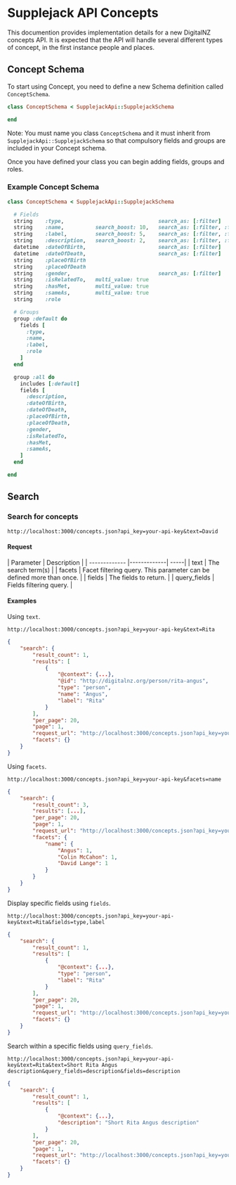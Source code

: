 # Supplejack API Concepts #

This documention provides implementation details for a new DigitalNZ concepts API. It is expected that the API will handle several different types of concept, in the first instance people and places.

## Concept Schema ##

To start using Concept, you need to define a new Schema definition called `ConceptSchema`.

```ruby
class ConceptSchema < SupplejackApi::SupplejackSchema

end
```

Note: You must name you class `ConceptSchema` and it must inherit from `SupplejackApi::SupplejackSchema` so that compulsory fields and groups are included in your Concept schema.

Once you have defined your class you can begin adding fields, groups and roles.

### Example Concept Schema ###

```ruby
class ConceptSchema < SupplejackApi::SupplejackSchema

  # Fields
  string    :type,                              search_as: [:filter]
  string    :name,          search_boost: 10,   search_as: [:filter, :fulltext]
  string    :label,         search_boost: 5,    search_as: [:filter, :fulltext]
  string    :description,   search_boost: 2,    search_as: [:filter, :fulltext]
  datetime  :dateOfBirth,                       search_as: [:filter]
  datetime  :dateOfDeath,                       search_as: [:filter]
  string    :placeOfBirth
  string    :placeOfDeath
  string    :gender,                            search_as: [:filter]
  string    :isRelatedTo,   multi_value: true
  string    :hasMet,        multi_value: true
  string    :sameAs,        multi_value: true
  string    :role

  # Groups
  group :default do
    fields [
      :type,
      :name,
      :label,
      :role
    ]
  end

  group :all do
    includes [:default]
    fields [
      :description,
      :dateOfBirth,
      :dateOfDeath,
      :placeOfBirth,
      :placeOfDeath,
      :gender,
      :isRelatedTo,
      :hasMet,
      :sameAs,
    ]
  end

end
```

## Search ##

### Search for concepts ###
`http://localhost:3000/concepts.json?api_key=your-api-key&text=David`

#### Request ####

| Parameter        | Description           |
| ------------- |-------------| -----|
| text          | The search term(s) |
| facets        | Facet filtering query. This parameter can be defined more than once. |
| fields        | The fields to return. |
| query_fields  | Fields filtering query. |

#### Examples ####

Using `text`.

`http://localhost:3000/concepts.json?api_key=your-api-key&text=Rita`

```json
{
    "search": {
        "result_count": 1,
        "results": [
            {
                "@context": {...},
                "@id": "http://digitalnz.org/person/rita-angus",
                "type": "person",
                "name": "Angus",
                "label": "Rita"
            }
        ],
        "per_page": 20,
        "page": 1,
        "request_url": "http://localhost:3000/concepts.json?api_key=your-api-key&text=Rita",
        "facets": {}
    }
}

```

Using `facets`.

`http://localhost:3000/concepts.json?api_key=your-api-key&facets=name`

```json
{
    "search": {
        "result_count": 3,
        "results": [...],
        "per_page": 20,
        "page": 1,
        "request_url": "http://localhost:3000/concepts.json?api_key=your-api-key&facets=name",
        "facets": {
            "name": {
                "Angus": 1,
                "Colin McCahon": 1,
                "David Lange": 1
            }
        }
    }
}
```

Display specific fields using `fields`.

`http://localhost:3000/concepts.json?api_key=your-api-key&text=Rita&fields=type,label`

```json
{
    "search": {
        "result_count": 1,
        "results": [
            {
                "@context": {...},
                "type": "person",
                "label": "Rita"
            }
        ],
        "per_page": 20,
        "page": 1,
        "request_url": "http://localhost:3000/concepts.json?api_key=your-api-key&text=Rita&fields=type",
        "facets": {}
    }
}
```

Search within a specific fields using `query_fields`.

`http://localhost:3000/concepts.json?api_key=your-api-key&text=Rita&text=Short Rita Angus description&query_fields=description&fields=description`

```json
{
    "search": {
        "result_count": 1,
        "results": [
            {
                "@context": {...},
                "description": "Short Rita Angus description"
            }
        ],
        "per_page": 20,
        "page": 1,
        "request_url": "http://localhost:3000/concepts.json?api_key=your-api-key&text=Short%20Rita%20Angus%20description&query_fields=description&fields=description",
        "facets": {}
    }
}
```
